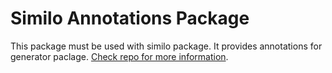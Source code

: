 # Similo Annotations Package

This package must be used with similo package. It provides annotations for generator paclage. [Check repo for more information](https://github.com/ynsgnr/similo).